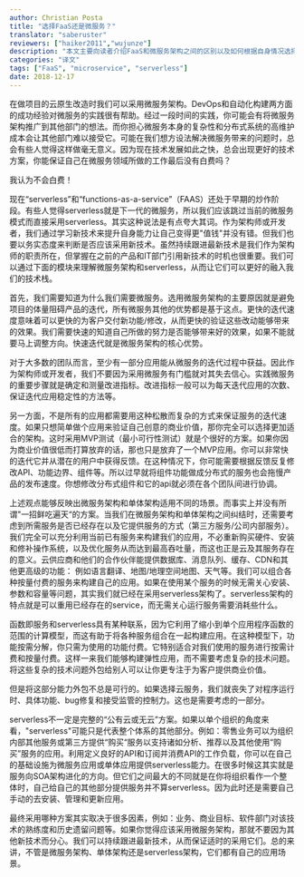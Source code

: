 ```yaml
---
author: Christian Posta
title: "选择FaaS还是微服务？"
translator: "saberuster"
reviewers: ["haiker2011","wujunze"]
description: "本文主要向读者介绍FaaS和微服务架构之间的区别以及如何根据自身情况选择正确的架构方案。"
categories: "译文"
tags: ["FaaS", "microservice", "serverless"]
date: 2018-12-17
---
```


在做项目的云原生改造时我们可以采用微服务架构。DevOps和自动化构建两方面的成功经验对微服务的实践很有帮助。经过一段时间的实践，你可能会有将微服务架构推广到其他部门的想法。而你担心微服务本身的复杂性和分布式系统的高维护成本会让其他部门难以接受它。可能在我们想方设法解决微服务带来的问题时，总会有些人觉得这样做毫无意义。因为现在技术发展如此之快，总会出现更好的技术方案，你能保证自己在微服务领域所做的工作最后没有白费吗？

我认为不会白费！

现在“serverless”和“functions-as-a-service”（FAAS）还处于早期的炒作阶段。有些人觉得serverless就是下一代的微服务，所以我们应该跳过当前的微服务模式而直接采用serverless。其实这种说法是有点夸大其词。作为架构师或开发者，我们通过学习新技术来提升自身能力让自己变得更"值钱"并没有错。但我们也要以务实态度来判断是否应该采用新技术。虽然持续跟进最新技术是我们作为架构师的职责所在，但掌握在之前的产品和IT部门引用新技术的时机也很重要。我们可以通过下面的模块来理解微服务架构和serverless，从而让它们可以更好的融入我们的技术栈。

首先，我们需要知道为什么我们需要微服务。选用微服务架构的主要原因就是避免项目的体量阻碍产品的迭代，所有微服务其他的优势都是基于这点。更快的迭代速度意味着可以更快的为客户交付新功能/修改，从而更快的验证这些改动能够带来的效果。我们需要快速的知道自己所做的努力是否能够带来好的效果，如果不能就要马上调整方向。快速迭代就是微服务架构的核心优势。

对于大多数的团队而言，至少有一部分应用能从微服务的迭代过程中获益。因此作为架构师或开发者，我们不要因为采用微服务有门槛就对其失去信心。实践微服务的重要步骤就是确定和测量改进指标。改进指标一般可以为每天迭代应用的次数、保证迭代应用稳定性的方法等。

另一方面，不是所有的应用都需要用这种松散而复杂的方式来保证服务的迭代速度。如果只想简单做个应用来验证自己创意的商业价值，那你完全可以选择更加适合的架构。这时采用MVP测试（最小可行性测试）就是个很好的方案。如果你因为商业价值很低而打算放弃的话，那也只是放弃了一个MVP应用。你可以非常快的迭代它并从潜在的用户中获得反馈。在这种情况下，你可能需要根据反馈反复修改API、功能边界、组件等。所以过早就将组件功能做成分布式的服务也会拖慢产品的发布速度。你想修改分布式组件和它的api就必须在各个团队间进行协调。

上述观点能够反映出微服务架构和单体架构适用不同的场景。而事实上并没有所谓"一招鲜吃遍天“的方案。当我们在微服务架构和单体架构之间纠结时，还需要考虑到所需服务是否已经存在以及它提供服务的方式（第三方服务/公司内部服务）。我们完全可以充分利用当前已有服务来构建我们的应用，不必重新购买硬件、安装和修补操作系统，以及优化服务从而达到最高吞吐量，而这也正是云及其服务存在的意义。云供应商和他们的合作伙伴能提供数据库、消息队列、缓存、CDN和其他更高级的功能： 例如语言翻译、地图/地理空间地图、天气等。我们可以组合各种按量付费的服务来构建自己的应用。如果在使用某个服务的时候无需关心安装、参数和容量等问题，其实我们就已经在采用serverless架构了。serverless架构的特点就是可以重用已经存在的service，而无需关心运行服务需要消耗些什么。

函数即服务和serverless具有某种联系，因为它利用了缩小到单个应用程序函数的范围的计算模型，而这有助于将各种服务组合在一起构建应用。在这种模型下，功能按需分解，你只需为使用的功能付费。它特别适合对我们使用的服务进行按需计费和按量付费。这样一来我们能够构建弹性应用，而不需要考虑复杂的技术问题。将这些复杂的技术问题外包给别人可以让你更专注于为客户提供商业价值。

但是将这部分能力外包不总是可行的。如果选择云服务，我们就丧失了对程序运行时、具体功能、bug修复和接受监管的控制力。这也是需要考虑的一部分。

serverless不一定是完整的“公有云或无云”方案。如果以单个组织的角度来看，"serverless"可能只是代表整个体系的其他部分。例如：零售业务可以为组织内部其他服务或第三方提供“购买“服务以支持诸如分析、推荐以及其他使用“购买”服务的应用。利用定义良好的API和订阅并消费API的工作负载，你可以在自己的基础设施为微服务应用或单体应用提供serverless能力。在很多时候这其实就是服务向SOA架构进化的方向。但它们之间最大的不同就是在你将组织看作一个整体时，自己给自己的其他部分提供服务并不算serverless。因为此时还是需要自己手动的去安装、管理和更新应用。

最终采用哪种方案其实取决于很多因素，例如：业务、商业目标、软件部门对该技术的熟练度和历史遗留问题等。如果你觉得应该采用微服务架构，那就不要因为其他新技术而分心。我们可以持续跟进最新技术，从而保证适时的采用它们。总的来讲，不管是微服务架构、单体架构还是serverless架构，它们都有自己的应用场景。

